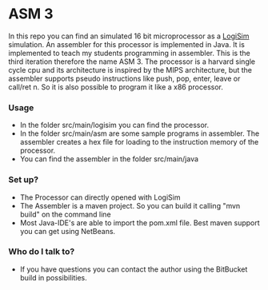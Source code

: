 # ASM 3 #

In this repo you can find an simulated 16 bit microprocessor as a [LogiSim](http://www.cburch.com/logisim/) simulation.
An assembler for this processor is implemented in Java. It is implemented to teach my students programming in assembler. This is the third iteration therefore the name ASM 3.
The processor is a harvard single cycle cpu and its architecture is inspired by the MIPS architecture, but the assembler supports pseudo instructions like push, pop, enter, leave or call/ret n. So it is also possible to program it like a x86 processor.

### Usage ###

* In the folder src/main/logisim you can find the processor.
* In the folder src/main/asm are some sample programs in assembler. The assembler creates a hex file for loading to the instruction memory of the processor.
* You can find the assembler in the folder src/main/java

### Set up? ###

* The Processor can directly opened with LogiSim
* The Assembler is a maven project. So you can build it calling "mvn build" on the command line
* Most Java-IDE's are able to import the pom.xml file. Best maven support you can get using NetBeans.

### Who do I talk to? ###

* If you have questions you can contact the author using the BitBucket build in possibilities.